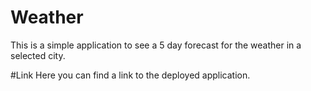 # Weather
This is a simple application to see a 5 day forecast for the weather in a selected city.

#Link
Here you can find a link to the deployed application. 
